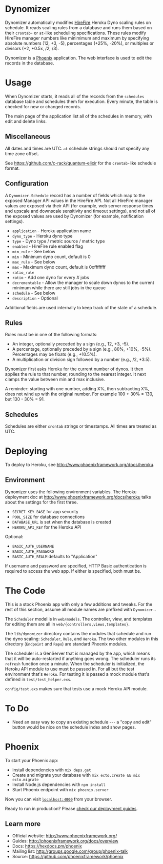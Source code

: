 # Dynomizer

Dynomizer automatically modifies [HireFire](https://hirefire.io/) Heroku
Dyno scaling rules on schedule. It reads scaling rules from a database and
runs them based on their `crontab`- or `at`-like scheduling specifications.
These rules modify HireFire manager numbers like minimimum and maximum by
specifying absolute numbers (12, +3, -5), percentages (+25%, -20%), or
multiples or divisors (*2, *0.5x, /2, /3).

Dynomizer is a [Phoenix](http://www.phoenixframework.org/) application. The
web interface is used to edit the records in the database.

# Usage

When Dynomizer starts, it reads all of the records from the `schedules`
database table and schedules them for execution. Every minute, the table is
checked for new or changed records.

The main page of the application list all of the schedules in memory, with
edit and delete links.

## Miscellaneous

All dates and times are UTC. `at` schedule strings should not specify any
time zone offset.

See https://github.com/c-rack/quantum-elixir for the `crontab`-like schedule
format.

## Configuration

A `Dynomizer.Schedule` record has a number of fields which map to the
exposed Manager API values in the HireFire API. Not all HireFire manager
values are exposed via their API (for example, web server response times and
upscale and downscale sensitivity and timeout settings), and not all of
the exposed values are used by Dynomizer (for example, notification
settings).

- `application` - Heroku application name
- `dyno_type` - Heroku dyno type
- `type` - Dyno type / metric source / metric type
- `enabled` - HireFire rule enabled flag
- `min_rule` - See below
- `min` - Minimum dyno count, default is 0
- `max_rule` - See below
- `max` - Maximum dyno count, default is 0xffffffff
- `ratio_rule`
- `ratio` - Add one dyno for every _X_ jobs
- `decrementable` - Allow the manager to scale down dynos to the current
  minimum while there are still jobs in the queue
- `schedule` - See below
- `description` - Optional

Additional fields are used internally to keep track of the state of a
schedule.

## Rules

Rules must be in one of the following formats:

- An integer, optionally preceded by a sign (e.g., 12, +3, -5).
- A percentage, optionally preceded by a sign (e.g., 80%, +10%, -5%).
  Percentages may be floats (e.g., +10.5%).
- A multiplication or division sign followed by a number (e.g., /2, *3.5).

Dynomizer first asks Heroku for the current number of dynos. It then applies
the rule to that number, rounding to the nearest integer. It next clamps the
value between min and max inclusive.

A reminder: starting with one number, adding X%, then subtracting X%, does
not wind up with the original number. For example 100 + 30% = 130, but 130 -
30% = 91.

## Schedules

Schedules are either `crontab` strings or timestamps. All times are treated
as UTC.

# Deploying

To deploy to Heroku, see http://www.phoenixframework.org/docs/heroku.

## Environment

Dynomizer uses the following environment variables. The Heroku deployment
doc at http://www.phoenixframework.org/docs/heroku talks about the settings
for the first three.

- `SECRET_KEY_BASE` for app security
- `POOL_SIZE` for database connections
- `DATABASE_URL` is set when the database is created
- `HEROKU_API_KEY` for the Heroku API

Optional:

- `BASIC_AUTH_USERNAME`
- `BASIC_AUTH_PASSWORD`
- `BASIC_AUTH_REALM` defaults to "Application"

If username and password are specified, HTTP Basic authentication is
required to access the web app. If either is specified, both must be.

# The Code

This is a stock Phoenix app with only a few additions and tweaks. For the
rest of this section, assume all module names are prefixed with
`Dynomizer.`.

The `Scheduler` model is in `web/models`. The controller, view, and
templates for editing them are all in `web/{controllers,views,templates}`.

The `lib/dynomizer` directory contains the modules that schedule and run the
dyno scaling: `Scheduler`, `Rule`, and `Heroku`. The two other modules in
this directory (`Endpoint` and `Repo`) are standard Phoenix modules.

The scheduler is a GenServer that is managed by the app, which means that it
will be auto-restarted if anything goes wrong. The scheduler runs its
`refresh` function once a minute. When the scheduler is initialized, the
Heroku API module to use must be passed in. For all but the test environment
that's `Heroku`. For testing it is passed a mock module that's defined in
`test/test_helper.exs`.

`config/test.exs` makes sure that tests use a mock Heroku API module.

# To Do

- Need an easy way to copy an existing schedule --- a "copy and edit" button
  would be nice on the schedule index and show pages.

# Phoenix

To start your Phoenix app:

  * Install dependencies with `mix deps.get`
  * Create and migrate your database with `mix ecto.create && mix ecto.migrate`
  * Install Node.js dependencies with `npm install`
  * Start Phoenix endpoint with `mix phoenix.server`

Now you can visit [`localhost:4000`](http://localhost:4000) from your browser.

Ready to run in production? Please [check our deployment guides](http://www.phoenixframework.org/docs/deployment).

## Learn more

  * Official website: http://www.phoenixframework.org/
  * Guides: http://phoenixframework.org/docs/overview
  * Docs: https://hexdocs.pm/phoenix
  * Mailing list: http://groups.google.com/group/phoenix-talk
  * Source: https://github.com/phoenixframework/phoenix
